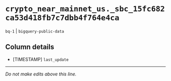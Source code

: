 # `crypto_near_mainnet_us._sbc_15fc682ca53d418fb7c7dbb4f764e4ca`
`bq-1` | `bigquery-public-data`

## Column details
* [TIMESTAMP] `last_update`

-------------------------------------------------------------------------------
*Do not make edits above this line.*
